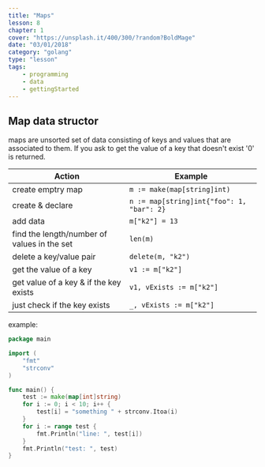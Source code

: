 ```yaml
---
title: "Maps"
lesson: 8
chapter: 1
cover: "https://unsplash.it/400/300/?random?BoldMage"
date: "03/01/2018"
category: "golang"
type: "lesson"
tags:
    - programming
    - data
    - gettingStarted
---
```


## Map data structor 

maps are unsorted set of data consisting of keys and values that are associated to them.  If you ask to get the value of a key that doesn't exist '0' is returned.

| Action | Example |
| ---  | ---     |
| create emptry map |  `m := make(map[string]int)` |
| create & declare  | `n := map[string]int{"foo": 1, "bar": 2}` |
| add data |  `m["k2"] = 13` |
| find the length/number of values in the set | `len(m)` |
| delete a key/value pair | `delete(m, "k2")` |
| get the value of a key | `v1 := m["k2"]` |
| get value of a key & if the key exists | `v1, vExists := m["k2"]` |
| just check if the key exists | `_, vExists := m["k2"]` |

example: 
```Go
package main

import (
	"fmt"
	"strconv"
)

func main() {
	test := make(map[int]string)
	for i := 0; i < 10; i++ {
		test[i] = "something " + strconv.Itoa(i)
	}
	for i := range test {
		fmt.Println("line: ", test[i])
	}
	fmt.Println("test: ", test)
}
```